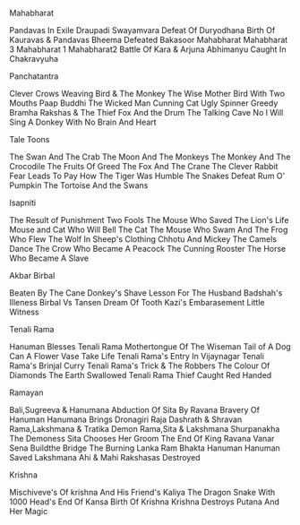 Mahabharat

 Pandavas In Exile 
Draupadi Swayamvara 
 Defeat Of Duryodhana 
 Birth Of Kauravas & Pandavas 
Bheema Defeated Bakasoor 
Mahabharat
Mahabharat 3
Mahabharat 1
Mahabharat2
 Battle Of Kara & Arjuna 
 Abhimanyu Caught In Chakravyuha 

Panchatantra 

Clever Crows 
Weaving Bird & The Monkey 
The Wise Mother 
 Bird With Two Mouths 
Paap Buddhi  The Wicked Man 
Cunning Cat
Ugly Spinner 
Greedy Bramha Rakshas & The Thief 
Fox And the Drum 
The Talking Cave 
No l Will Sing 
 A Donkey With No Brain And Heart 


Tale Toons

The Swan And The Crab 
The Moon And The Monkeys 
The Monkey And The Crocodile 
The Fruits Of Greed 
The Fox And The Crane 
 The Clever Rabbit 
Fear Leads To Pay 
How The Tiger Was Humble 
The Snakes Defeat 
Rum O' Pumpkin 
The Tortoise And the Swans 


Isapniti

The Result of Punishment
Two Fools
The Mouse Who Saved The Lion's Life
Mouse and Cat
Who Will Bell The Cat
The Mouse Who Swam And The Frog Who Flew
The Wolf In Sheep's Clothing
Chhotu And Mickey
The Camels Dance
The Crow Who Became A Peacock
The Cunning Rooster
The Horse Who Became A Slave

Akbar Birbal

Beaten By The Cane
Donkey's Shave
Lesson For The Husband
Badshah's Illeness
Birbal Vs Tansen
Dream Of Tooth
Kazi's Embarasement
Little Witness

Tenali Rama

Hanuman Blesses Tenali Rama
Mothertongue Of The Wiseman
Tail of A Dog
Can A Flower Vase Take Life
Tenali Rama's Entry In Vijaynagar
Tenali Rama's Brinjal Curry
Tenali Rama's Trick & The Robbers
The Colour Of Diamonds
The Earth Swallowed Tenali Rama
Thief Caught Red Handed

Ramayan

Bali,Sugreeva & Hanumana
Abduction Of Sita By Ravana
Bravery Of Hanuman
Hanumana Brings Dronagiri
Raja Dashrath & Shravan
Rama,Lakshmana & Tratika Demon
Rama,Sita & Lakshmana
Shurpanakha The Demoness
Sita Chooses Her Groom
The End Of King Ravana
Vanar Sena Buildthe Bridge
The Burning Lanka
 Ram Bhakta Hanuman 
Hanuman Saved Lakshmana 
Ahi & Mahi Rakshasas Destroyed 

Krishna

Mischiveve's Of krishna And His Friend's 
Kaliya The Dragon Snake With 1000 Head's 
End Of Kansa 
Birth Of Krishna 
Krishna Destroys Putana And Her Magic 
